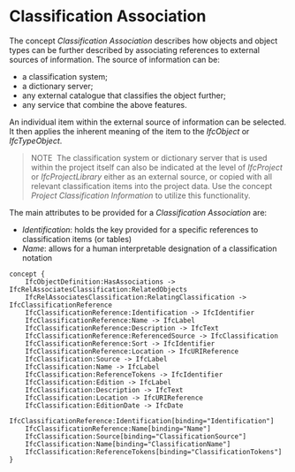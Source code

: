 Classification Association
==========================

The concept _Classification Association_ describes how objects and object types can be further described by associating references to external sources of information. The source of information can be:

* a classification system;
* a dictionary server;
* any external catalogue that classifies the object further;
* any service that combine the above features.

An individual item within the external source of information can be selected. It then applies the inherent meaning of the item to the _IfcObject_ or _IfcTypeObject_.

> NOTE&nbsp; The classification system or dictionary server that is used within the project itself can also be indicated at the level of _IfcProject_ or _IfcProjectLibrary_ either as an external source, or copied with all relevant classification items into the project data. Use the concept _Project Classification Information_ to utilize this functionality.

The main attributes to be provided for a _Classification Association_ are:

* _Identification_: holds the key provided for a specific references to classification items (or tables)
* _Name_: allows for a human interpretable designation of a classification notation

```
concept {
    IfcObjectDefinition:HasAssociations -> IfcRelAssociatesClassification:RelatedObjects
    IfcRelAssociatesClassification:RelatingClassification -> IfcClassificationReference
    IfcClassificationReference:Identification -> IfcIdentifier
    IfcClassificationReference:Name -> IfcLabel
    IfcClassificationReference:Description -> IfcText
    IfcClassificationReference:ReferencedSource -> IfcClassification
    IfcClassificationReference:Sort -> IfcIdentifier
    IfcClassificationReference:Location -> IfcURIReference
    IfcClassification:Source -> IfcLabel
    IfcClassification:Name -> IfcLabel
    IfcClassification:ReferenceTokens -> IfcIdentifier
    IfcClassification:Edition -> IfcLabel
    IfcClassification:Description -> IfcText
    IfcClassification:Location -> IfcURIReference
    IfcClassification:EditionDate -> IfcDate
    IfcClassificationReference:Identification[binding="Identification"]
    IfcClassificationReference:Name[binding="Name"]
    IfcClassification:Source[binding="ClassificationSource"]
    IfcClassification:Name[binding="ClassificationName"]
    IfcClassification:ReferenceTokens[binding="ClassificationTokens"]
}
```
